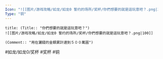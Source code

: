 ```yaml
---
Icon: "![[图片/游戏攻略/如龙/如龙0 誓约的场所/奖杯/你們想要的就是這玩意吧？.png|30]]"
Type: "铜"
---
```

```ad-common-bronze-trophy
title: (Title:: "你們想要的就是這玩意吧？")
![[图片/游戏攻略/如龙/如龙0 誓约的场所/奖杯/你們想要的就是這玩意吧？.png|100]]

(Comment:: "用在灑錢的金額累計達到５００萬圓")
```

#如龙/如龙0/奖杯 #奖杯 #铜
